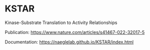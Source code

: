 # KSTAR
Kinase-Substrate Translation to Activity Relationships 

Publication: https://www.nature.com/articles/s41467-022-32017-5

Documentation: https://naeglelab.github.io/KSTAR/index.html
